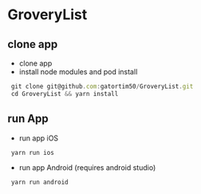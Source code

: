 # GroveryList

## clone app
- clone app
- install node modules and pod install

```js
 git clone git@github.com:gatortim50/GroveryList.git
 cd GroveryList && yarn install
```

## run App
- run app iOS

```js
 yarn run ios
```

- run app Android (requires android studio)

```js
 yarn run android
```